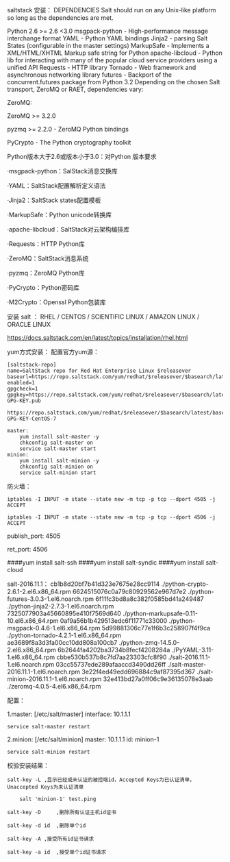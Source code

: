 


saltstack 安装：
DEPENDENCIES
Salt should run on any Unix-like platform so long as the dependencies are met.

Python 2.6 >= 2.6 <3.0
msgpack-python - High-performance message interchange format
YAML - Python YAML bindings
Jinja2 - parsing Salt States (configurable in the master settings)
MarkupSafe - Implements a XML/HTML/XHTML Markup safe string for Python
apache-libcloud - Python lib for interacting with many of the popular cloud service providers using a unified API
Requests - HTTP library
Tornado - Web framework and asynchronous networking library
futures - Backport of the concurrent.futures package from Python 3.2
Depending on the chosen Salt transport, ZeroMQ or RAET, dependencies vary:

ZeroMQ:

ZeroMQ >= 3.2.0

pyzmq >= 2.2.0 - ZeroMQ Python bindings

PyCrypto - The Python cryptography toolkit

Python版本大于2.6或版本小于3.0：对Python 版本要求

·msgpack-python：SalStack消息交换库

·YAML：SaltStack配置解析定义语法

·Jinja2：SaltStack states配置模板

·MarkupSafe：Python unicode转换库

·apache-libcloud：SaltStack对云架构编排库

·Requests：HTTP Python库

·ZeroMQ：SaltStack消息系统

·pyzmq：ZeroMQ Python库

·PyCrypto：Python密码库

·M2Crypto：Openssl Python包装库



安装 salt ： RHEL / CENTOS / SCIENTIFIC LINUX / AMAZON LINUX / ORACLE LINUX

https://docs.saltstack.com/en/latest/topics/installation/rhel.html


yum方式安装：
配置官方yum源：
```
[saltstack-repo]
name=SaltStack repo for Red Hat Enterprise Linux $releasever
baseurl=https://repo.saltstack.com/yum/redhat/$releasever/$basearch/latest
enabled=1
gpgcheck=1
gpgkey=https://repo.saltstack.com/yum/redhat/$releasever/$basearch/latest/SALTSTACK-GPG-KEY.pub
       https://repo.saltstack.com/yum/redhat/$releasever/$basearch/latest/base/RPM-GPG-KEY-CentOS-7

master:
	yum install salt-master -y
	chkconfig salt-master on
	service salt-master start
minion:
	yum install salt-minion -y
	chkconfig salt-minion on
	service salt-minion start
```
防火墙：
	
	iptables -I INPUT -m state --state new -m tcp -p tcp --dport 4505 -j ACCEPT
	
	iptables -I INPUT -m state --state new -m tcp -p tcp --dport 4506 -j ACCEPT

publish_port:	4505

ret_port:	4506

####yum install salt-ssh
####yum install salt-syndic
####yum install salt-cloud

salt-2016.11.1：
cb1b8d20bf7b41d323e7675e28cc9114  ./python-crypto-2.6.1-2.el6.x86_64.rpm
6624515076c0a79c80929562e967d7e2  ./python-futures-3.0.3-1.el6.noarch.rpm
6f11fc3bd8a8c382f0585bd41a249487  ./python-jinja2-2.7.3-1.el6.noarch.rpm
7325077903a45660895e410f7569d640  ./python-markupsafe-0.11-10.el6.x86_64.rpm
0af9a56b1b429513edc6f11771c33000  ./python-msgpack-0.4.6-1.el6.x86_64.rpm
5d99881306c77e1f6b3c258907f4f9ca  ./python-tornado-4.2.1-1.el6.x86_64.rpm
ae3689f8a3d3fa00cc10dd808a100cb7  ./python-zmq-14.5.0-2.el6.x86_64.rpm
6b2644fa4202ba3734b8fecf4208284a  ./PyYAML-3.11-1.el6.x86_64.rpm
cbbe530b537b8c7fd7aa23303cfc8f90  ./salt-2016.11.1-1.el6.noarch.rpm
03cc55737ede289afaaccd3490dd26ff  ./salt-master-2016.11.1-1.el6.noarch.rpm
3e22f4ed49edd696884c9af87395d367  ./salt-minion-2016.11.1-1.el6.noarch.rpm
32e413bd27a0ff06c9e36135078e3aab  ./zeromq-4.0.5-4.el6.x86_64.rpm


配置：

1.master:
	[/etc/salt/master]
	interface: 10.1.1.1

	service salt-master restart

2.minion:
	[/etc/salt/minion]
	master: 10.1.1.1
	id: minion-1

	service salt-minion restart



校验安装结果：
	
	salt-key -L	,显示已经或未认证的被控端id，Accepted Keys为已认证清单，Unaccepted Keys为未认证清单

        salt 'minion-1' test.ping
	
	salt-key -D 	,删除所有认证主机id证书
	
	salt-key -d id	,删除单个id
	
	salt-key -A	,接受所有id证书请求
	
	salt-key -a id	,接受单个id证书请求
